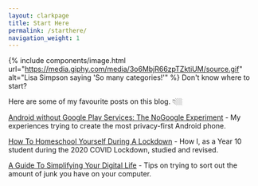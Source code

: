 ```yaml
---
layout: clarkpage
title: Start Here
permalink: /starthere/
navigation_weight: 1
---
```


{% include components/image.html url="https://media.giphy.com/media/3o6MbjR66zpTZktiUM/source.gif" alt="Lisa Simpson saying 'So many categories!'" %}
Don't know where to start?

Here are some of my favourite posts on this blog. 👇🏼

[Android without Google Play Services: The NoGoogle Experiment](https://clarknarvas.com/2020/01/19/android-without-google-play-services-the-no-google-experiment.html) - My experiences trying to create the most privacy-first Android phone.

[How To Homeschool Yourself During A Lockdown](https://clarknarvas.com/2020/04/05/how-to-home-school-yourself-during-a-lockdown.html) - How I, as a Year 10 student during the 2020 COVID Lockdown, studied and revised. 

[A Guide To Simplifying Your Digital Life](https://clarknarvas.com/2020/01/19/a-guide-to-simplifying-your-digital-life.html) - Tips on trying to sort out the amount of junk you have on your computer.